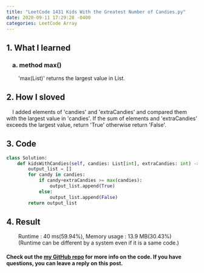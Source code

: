 ```yaml
---
title: "LeetCode 1431 Kids With the Greatest Number of Candies.py"
date: 2020-09-11 17:29:28 -0400
categories: LeetCode Array
---
```


## 1. What I learned
### &nbsp;&nbsp;&nbsp;&nbsp;a. method max()  
&nbsp;&nbsp;&nbsp;&nbsp;&nbsp;&nbsp;&nbsp;&nbsp;'max(List)' returns the largest value in List.   

## 2. How I sloved
&nbsp;&nbsp;&nbsp;&nbsp;I added elements of 'candies' and 'extraCandies' and compared them with the largest value in 'candies'. If the sum of elements and 'extraCandies' exceeds the largest value, return 'True' otherwise return 'False'.  

## 3. Code
```python
class Solution:
    def kidsWithCandies(self, candies: List[int], extraCandies: int) -> List[bool]:
        output_list = []
        for candy in candies:
            if candy+extraCandies >= max(candies):
                output_list.append(True)
            else:
                output_list.append(False)
        return output_list
```

## 4. Result
&nbsp;&nbsp;&nbsp;&nbsp;&nbsp;&nbsp;&nbsp;&nbsp;Runtime : 40 ms(59.94%), Memory usage : 13.9 MB(30.43%)  
&nbsp;&nbsp;&nbsp;&nbsp;&nbsp;&nbsp;&nbsp;&nbsp;(Runtime can be different by a system even if it is a same code.)

#### Check out the [my GitHub repo][hyuk-gh] for more info on the code. If you have questions, you can leave a reply on this post.

[hyuk-gh]:   https://github.com/dlgur1994/StudyAlgorithms
